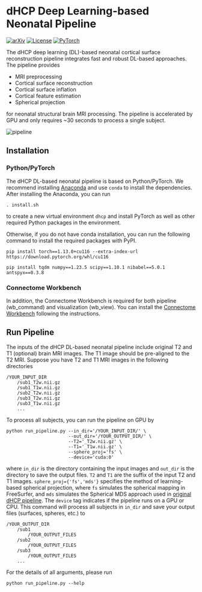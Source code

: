 # dHCP Deep Learning-based Neonatal Pipeline

[![arXiv](https://img.shields.io/badge/arXiv-2405.08783-red.svg)](https://arxiv.org/abs/2405.08783)
[![License](https://img.shields.io/badge/License-Apache_2.0-blue.svg)](https://opensource.org/licenses/Apache-2.0)
[![PyTorch](https://img.shields.io/badge/PyTorch-1.13.0-brightgreen.svg)](https://pytorch.org/)

The dHCP deep learning (DL)-based neonatal cortical surface reconstruction pipeline integrates fast and robust DL-based approaches. The pipeline provides

* MRI preprocessing
* Cortical surface reconstruction
* Cortical surface inflation
* Cortical feature estimation
* Spherical projection

for neonatal structural brain MRI processing. The pipeline is accelerated by GPU and only requires ~30 seconds to process a single subject.

![pipeline](./figure/pipeline.png)


## Installation

### Python/PyTorch

The dHCP DL-based neonatal pipeline is based on Python/PyTorch. We recommend installing [Anaconda](https://www.anaconda.com/download) and use ```conda``` to install the dependencies. After installing the Anaconda, you can run 
```
. install.sh
```
to create a new virtual environment ```dhcp``` and install PyTorch as well as other required Python packages in the environment.

Otherwise, if you do not have conda installation, you can run the following command to install the required packages with PyPI.
```
pip install torch==1.13.0+cu116 --extra-index-url https://download.pytorch.org/whl/cu116

pip install tqdm numpy==1.23.5 scipy==1.10.1 nibabel==5.0.1 antspyx==0.3.8
```

### Connectome Workbench

In addition, the Connectome Workbench is required for both pipeline (wb_command) and visualization (wb_view). You can install the [Connectome Workbench](https://www.humanconnectome.org/software/get-connectome-workbench) following the instructions.


## Run Pipeline

The inputs of the dHCP DL-based neonatal pipeline include original T2 and T1 (optional) brain MRI images. The T1 image should be pre-aligned to the T2 MRI. Suppose you have T2 and T1 MRI images in the following directories
```
/YOUR_INPUT_DIR
    /sub1_T2w.nii.gz
    /sub1_T1w.nii.gz
    /sub2_T2w.nii.gz
    /sub3_T2w.nii.gz
    /sub3_T1w.nii.gz
    ...
```

To process all subjects, you can run the pipeline on GPU by
```
python run_pipeline.py --in_dir='/YOUR_INPUT_DIR/' \
                       --out_dir='/YOUR_OUTPUT_DIR/' \
                       --T2='_T2w.nii.gz' \
                       --T1='_T1w.nii.gz' \
                       --sphere_proj='fs' \
                       --device='cuda:0'
```

where ```in_dir``` is the directory containing the input images and ```out_dir``` is the directory to save the output files. ```T2``` and ```T1``` are the suffix of the input T2 and T1 images. ```sphere_proj={'fs','mds'}``` specifies the method of learning-based spherical projection, where ```fs``` simulates the spherical mapping in FreeSurfer, and ```mds``` simulates the Spherical MDS approach used in [original dHCP pipeline](https://github.com/BioMedIA/dhcp-structural-pipeline). The ```device``` tag indicates if the pipeline runs on a GPU or CPU. This command will process all subjects in ```in_dir``` and save your output files (surfaces, spheres, etc.) to
```
/YOUR_OUTPUT_DIR
    /sub1
        /YOUR_OUTPUT_FILES
    /sub2
        /YOUR_OUTPUT_FILES
    /sub3
        /YOUR_OUTPUT_FILES
    ...
```

For the details of all arguments, please run
```
python run_pipeline.py --help
```
